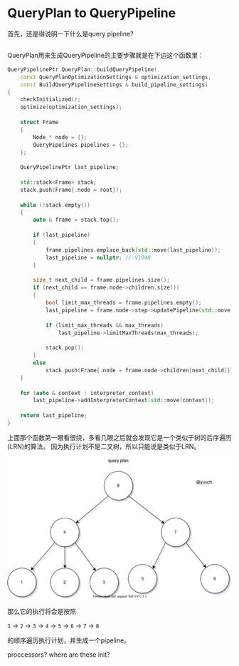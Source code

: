 # QueryPlan to QueryPipeline

首先，还是得说明一下什么是query pipeline?
```cpp

```
QueryPlan用来生成QueryPipeline的主要步骤就是在下边这个函数里：

```cpp
QueryPipelinePtr QueryPlan::buildQueryPipeline(
    const QueryPlanOptimizationSettings & optimization_settings,
    const BuildQueryPipelineSettings & build_pipeline_settings)
{
    checkInitialized();
    optimize(optimization_settings);

    struct Frame
    {
        Node * node = {};
        QueryPipelines pipelines = {};
    };

    QueryPipelinePtr last_pipeline;

    std::stack<Frame> stack;
    stack.push(Frame{.node = root});

    while (!stack.empty())
    {
        auto & frame = stack.top();

        if (last_pipeline)
        {
            frame.pipelines.emplace_back(std::move(last_pipeline));
            last_pipeline = nullptr; //-V1048
        }

        size_t next_child = frame.pipelines.size();
        if (next_child == frame.node->children.size())
        {
            bool limit_max_threads = frame.pipelines.empty();
            last_pipeline = frame.node->step->updatePipeline(std::move(frame.pipelines), build_pipeline_settings);

            if (limit_max_threads && max_threads)
                last_pipeline->limitMaxThreads(max_threads);

            stack.pop();
        }
        else
            stack.push(Frame{.node = frame.node->children[next_child]});
    }

    for (auto & context : interpreter_context)
        last_pipeline->addInterpreterContext(std::move(context));

    return last_pipeline;
}
```


上面那个函数第一眼看很绕，多看几眼之后就会发现它是一个类似于树的后序遍历(LRN)的算法。
因为执行计划不是二叉树，所以只能说是类似于LRN。

![svg](imgs/queyplan2pipeline.svg)

那么它的执行将会是按照

`1` -> `2` -> `3` -> `4` -> `5` -> `6` -> `7` -> `8`

的顺序遍历执行计划，并生成一个pipeline。

proccessors?
where are these init?

